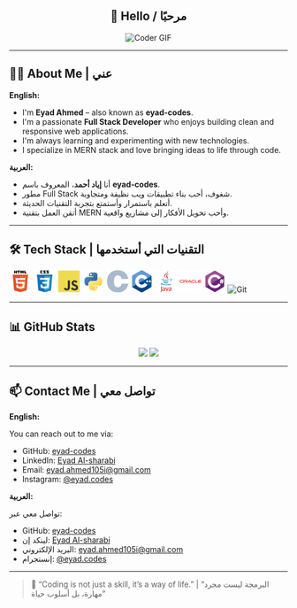 <h2 align="center">
  👋 Hello / مرحبًا
</h2>

<p align="center">
  <img src="https://media.giphy.com/media/SWoSkN6DxTszqIKEqv/giphy.gif" alt="Coder GIF" width="500" />
</p>

---

## 👨‍💻 About Me | عني

**English:**

- I'm **Eyad Ahmed** – also known as **eyad-codes**.
- I'm a passionate **Full Stack Developer** who enjoys building clean and responsive web applications.
- I'm always learning and experimenting with new technologies.
- I specialize in MERN stack and love bringing ideas to life through code.

**العربية:**

- أنا **إياد أحمد**، المعروف باسم **eyad-codes**.
- مطور Full Stack شغوف، أحب بناء تطبيقات ويب نظيفة ومتجاوبة.
- أتعلم باستمرار وأستمتع بتجربة التقنيات الحديثة.
- أتقن العمل بتقنية MERN وأحب تحويل الأفكار إلى مشاريع واقعية.

---

## 🛠 Tech Stack | التقنيات التي أستخدمها

<p align="left">
  <img src="https://raw.githubusercontent.com/devicons/devicon/master/icons/html5/html5-original-wordmark.svg" width="40" alt="HTML" />
  <img src="https://raw.githubusercontent.com/devicons/devicon/master/icons/css3/css3-original-wordmark.svg" width="40" alt="CSS" />
  <img src="https://raw.githubusercontent.com/devicons/devicon/master/icons/javascript/javascript-original.svg" width="40" alt="JavaScript" />
  <img src="https://raw.githubusercontent.com/devicons/devicon/master/icons/python/python-original.svg" width="40" alt="Python" />
  <img src="https://raw.githubusercontent.com/devicons/devicon/master/icons/c/c-original.svg" width="40" alt="C" />
  <img src="https://raw.githubusercontent.com/devicons/devicon/master/icons/cplusplus/cplusplus-original.svg" width="40" alt="C++" />
  <img src="https://raw.githubusercontent.com/devicons/devicon/master/icons/java/java-original-wordmark.svg" width="40" alt="OOP - Java" />
  <img src="https://raw.githubusercontent.com/devicons/devicon/master/icons/oracle/oracle-original.svg" width="40" alt="Oracle Database" />
  <img src="https://raw.githubusercontent.com/devicons/devicon/master/icons/csharp/csharp-original.svg" width="40" alt="C#" />
  <img src="https://www.vectorlogo.zone/logos/git-scm/git-scm-icon.svg" width="40" alt="Git" />
</p>

---

## 📊 GitHub Stats

<p align="center">
  <img src="https://github-readme-stats.vercel.app/api?username=eyad-codes&show_icons=true&theme=radical" width="48%" />
  <img src="https://github-readme-streak-stats.herokuapp.com/?user=eyad-codes&theme=radical" width="48%" />
</p>

---

## 📫 Contact Me | تواصل معي

**English:**

You can reach out to me via:

- GitHub: [eyad-codes](https://github.com/eyad-codes)
- LinkedIn: [Eyad Al-sharabi](https://www.linkedin.com/in/eyad-al-sharabi)
- Email: eyad.ahmed105i@gmail.com
- Instagram: [@eyad.codes](https://instagram.com/eyad.codes)

**العربية:**

تواصل معي عبر:

- GitHub: [eyad-codes](https://github.com/eyad-codes)
- لينكد إن: [Eyad Al-sharabi](https://www.linkedin.com/in/eyad-al-sharabi)
- البريد الإلكتروني: eyad.ahmed105i@gmail.com
- إنستجرام: [@eyad.codes](https://instagram.com/eyad.codes)

---

> 🚀 “Coding is not just a skill, it’s a way of life.” | “البرمجة ليست مجرد مهارة، بل أسلوب حياة”
